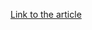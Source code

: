 [Link to the article](https://www.akamai.com/blog/security/2024/mar/how-akamai-uses-machine-learning-to-detect-shared-ips)
